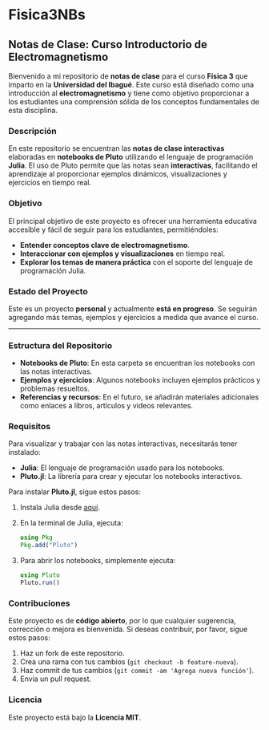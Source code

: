 # Fisica3NBs

## Notas de Clase: Curso Introductorio de Electromagnetismo

Bienvenido a mi repositorio de **notas de clase** para el curso **Física 3** que imparto en la **Universidad del Ibagué**. Este curso está diseñado como una introducción al **electromagnetismo** y tiene como objetivo proporcionar a los estudiantes una comprensión sólida de los conceptos fundamentales de esta disciplina.

### Descripción

En este repositorio se encuentran las **notas de clase interactivas** elaboradas en **notebooks de Pluto** utilizando el lenguaje de programación **Julia**. El uso de Pluto permite que las notas sean **interactivas**, facilitando el aprendizaje al proporcionar ejemplos dinámicos, visualizaciones y ejercicios en tiempo real.

### Objetivo

El principal objetivo de este proyecto es ofrecer una herramienta educativa accesible y fácil de seguir para los estudiantes, permitiéndoles:
- **Entender conceptos clave de electromagnetismo**.
- **Interaccionar con ejemplos y visualizaciones** en tiempo real.
- **Explorar los temas de manera práctica** con el soporte del lenguaje de programación Julia.

### Estado del Proyecto

Este es un proyecto **personal** y actualmente **está en progreso**. Se seguirán agregando más temas, ejemplos y ejercicios a medida que avance el curso.

---

### Estructura del Repositorio

- **Notebooks de Pluto**: En esta carpeta se encuentran los notebooks con las notas interactivas.
- **Ejemplos y ejercicios**: Algunos notebooks incluyen ejemplos prácticos y problemas resueltos.
- **Referencias y recursos**: En el futuro, se añadirán materiales adicionales como enlaces a libros, artículos y videos relevantes.

### Requisitos

Para visualizar y trabajar con las notas interactivas, necesitarás tener instalado:

- **Julia**: El lenguaje de programación usado para los notebooks.
- **Pluto.jl**: La librería para crear y ejecutar los notebooks interactivos. 

Para instalar **Pluto.jl**, sigue estos pasos:

1. Instala Julia desde [aquí](https://julialang.org/downloads/).
2. En la terminal de Julia, ejecuta:

   ```julia
   using Pkg
   Pkg.add("Pluto")

3. Para abrir los notebooks, simplemente ejecuta:

    ```julia
   using Pluto
   Pluto.run()

### Contribuciones

Este proyecto es de **código abierto**, por lo que cualquier sugerencia, corrección o mejora es bienvenida. Si deseas contribuir, por favor, sigue estos pasos:

1. Haz un fork de este repositorio.
2. Crea una rama con tus cambios (`git checkout -b feature-nueva`).
3. Haz commit de tus cambios (`git commit -am 'Agrega nueva función'`).
4. Envía un pull request.

### Licencia

Este proyecto está bajo la **Licencia MIT**.
